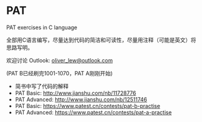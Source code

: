 # PAT

PAT exercises in C language

全部用C语言编写，尽量达到代码的简洁和可读性，尽量用注释（可能是英文）将思路写明。

欢迎讨论 Outlook: oliver_lew@outlook.com

(PAT B已经刷完1001-1070，PAT A刚刚开始)

* 简书中写了代码的解释 
 * PAT Basic: http://www.jianshu.com/nb/11728776
 * PAT Advanced: http://www.jianshu.com/nb/12511746
* PAT Basic: https://www.patest.cn/contests/pat-b-practise
* PAT Advanced: https://www.patest.cn/contests/pat-a-practise
